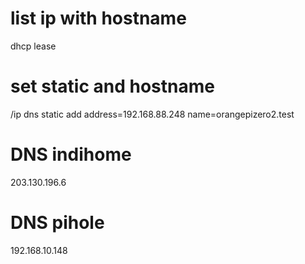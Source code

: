 # list ip with hostname
dhcp lease



# set static and hostname
/ip dns static add address=192.168.88.248 name=orangepizero2.test



# DNS indihome
203.130.196.6

# DNS pihole
192.168.10.148
